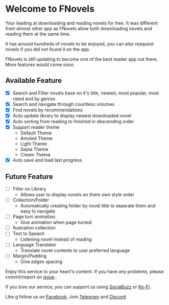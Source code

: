 # Welcome to FNovels

Your leading at downloading and reading novels for free. It was different from almost other app as FNovels allow both downloading novels and reading them at the same time.

It has around hundreds of novels to be enjoyed, you can also reaquest novels if you did not found it on the app. 

FNovels is still updating to become one of the best reader app out there. More features would come soon.

## Available Feature

- [x] Search and Filter novels base on it's title, newest, most popular, most rated and by genres
- [x] Search and navigate through countless volumes
- [x] Find novels by recommendations
- [x] Auto update library to display newest downloaded novel
- [x] Auto sorting from reading to finished in descending order
- [x] Support reader theme
  - Default Theme
  - Amoled Theme
  - Light Theme
  - Sepia Theme
  - Cream Theme
- [x] Auto save and load last progress

## Future Feature
- [ ] Filter on Library
  - Allows user to display novels on there own style order
- [ ] Collection/Folder
  - Automatically creating folder by novel title to seperate them and easy to navigate
- [ ] Page turn animation
  - Give animation when page turned
- [ ] Ilustration collection
- [ ] Text to Speach
  - Listening novel instead of reading
- [ ] Language Translator
  - Translate novel contents to user preferred language
- [ ] Margin/Padding
  - Give edges spacing


Enjoy this service to your heart's content. If you have any problems, please commit/report on [issue](https://github.com/JelLee11/FNovels/issues)..


If you love our service, you can support us using [SociaBuzz](https://sociabuzz.com/cloverclub_03/tribe) or [Ko-Fi](https://ko-fi.com/skyfreak).

Like g follow us on [Facebook](https://www.facebook.com/share/1FU7qixAPs/), Join [Telegram](https://t.me/ufox_group) and [Discord](https://discord.gg/VbegqQk5rT)
